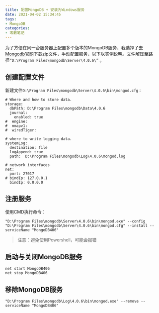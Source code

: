 ```yaml
---
title: 配置MongoDB + 安装为Windows服务
date: 2021-04-02 15:34:45
tags:
- MongoDB
categories:
- 零散笔记
---
```

为了方便在同一台服务器上配置多个版本的MongoDB服务，我选择了去[Mongodb官网](https://www.mongodb.com/download-center/community/releases/archive)下载zip文件，手动配置服务，以下以实例说明。文件解压至路径`“D:\Program Files\mongodb\Server\4.0.6\”` 。

<!--more-->

## 创建配置文件
新建文件`D:\Program Files\mongodb\Server\4.0.6\bin\mongod.cfg` :

```
# Where and how to store data.
storage:
  dbPath: D:\Program Files\mongodb\Data\4.0.6
  journal:
    enabled: true
#  engine:
#  mmapv1:
#  wiredTiger:

# where to write logging data.
systemLog:
  destination: file
  logAppend: true
  path:  D:\Program Files\mongodb\Log\4.0.6\mongod.log

# network interfaces
net:
  port: 27017
# bindIp: 127.0.0.1
  bindIp: 0.0.0.0
```
## 注册服务
使用CMD执行命令：
```
"D:\Program Files\mongodb\Server\4.0.6\bin\mongod.exe" --config "D:\Program Files\mongodb\Server\4.0.6\bin\mongod.cfg" --install --serviceName "MongoDB406"
```
> 注意：避免使用Powershell，可能会报错

## 启动与关闭MongoDB服务
```
net start MongoDB406
net stop MongoDB406
```

## 移除MongoDB服务
```
"D:\Program Files\mongodb\Log\4.0.6\bin\mongod.exe" --remove --serviceName "MongoDB406"
```

